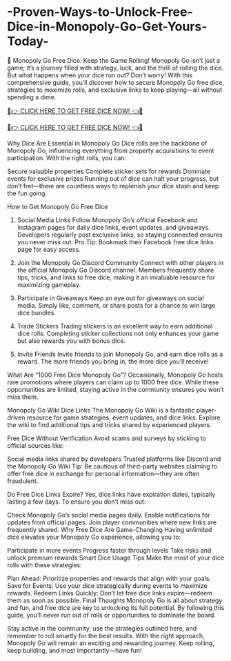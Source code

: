 # -Proven-Ways-to-Unlock-Free-Dice-in-Monopoly-Go-Get-Yours-Today-
🎲 Monopoly Go Free Dice: Keep the Game Rolling!
Monopoly Go isn’t just a game; it’s a journey filled with strategy, luck, and the thrill of rolling the dice. But what happens when your dice run out? Don’t worry! With this comprehensive guide, you’ll discover how to secure Monopoly Go free dice, strategies to maximize rolls, and exclusive links to keep playing—all without spending a dime.

[🎲👉 CLICK HERE TO GET FREE DICE NOW! 👈🎲](https://cutt.ly/CeXYO9nu)

[🎲👉 CLICK HERE TO GET FREE DICE NOW! 👈🎲](https://cutt.ly/CeXYO9nu)

Why Dice Are Essential in Monopoly Go
Dice rolls are the backbone of Monopoly Go, influencing everything from property acquisitions to event participation. With the right rolls, you can:

Secure valuable properties
Complete sticker sets for rewards
Dominate events for exclusive prizes
Running out of dice can halt your progress, but don’t fret—there are countless ways to replenish your dice stash and keep the fun going.

How to Get Monopoly Go Free Dice
1. Social Media Links
Follow Monopoly Go’s official Facebook and Instagram pages for daily dice links, event updates, and giveaways. Developers regularly post exclusive links, so staying connected ensures you never miss out.
Pro Tip: Bookmark their Facebook free dice links page for easy access.

2. Join the Monopoly Go Discord Community
Connect with other players in the official Monopoly Go Discord channel. Members frequently share tips, tricks, and links to free dice, making it an invaluable resource for maximizing gameplay.

3. Participate in Giveaways
Keep an eye out for giveaways on social media. Simply like, comment, or share posts for a chance to win large dice bundles.

4. Trade Stickers
Trading stickers is an excellent way to earn additional dice rolls. Completing sticker collections not only enhances your game but also rewards you with bonus dice.

5. Invite Friends
Invite friends to join Monopoly Go, and earn dice rolls as a reward. The more friends you bring in, the more dice you’ll receive!

What Are “1000 Free Dice Monopoly Go”?
Occasionally, Monopoly Go hosts rare promotions where players can claim up to 1000 free dice. While these opportunities are limited, staying active in the community ensures you won’t miss them.

Monopoly Go Wiki Dice Links
The Monopoly Go Wiki is a fantastic player-driven resource for game strategies, event updates, and dice links. Explore the wiki to find additional tips and tricks shared by experienced players.

Free Dice Without Verification
Avoid scams and surveys by sticking to official sources like:

Social media links shared by developers
Trusted platforms like Discord and the Monopoly Go Wiki
Tip: Be cautious of third-party websites claiming to offer free dice in exchange for personal information—they are often fraudulent.

Do Free Dice Links Expire?
Yes, dice links have expiration dates, typically lasting a few days. To ensure you don’t miss out:

Check Monopoly Go’s social media pages daily.
Enable notifications for updates from official pages.
Join player communities where new links are frequently shared.
Why Free Dice Are Game-Changing
Having unlimited dice elevates your Monopoly Go experience, allowing you to:

Participate in more events
Progress faster through levels
Take risks and unlock premium rewards
Smart Dice Usage Tips
Make the most of your dice rolls with these strategies:

Plan Ahead: Prioritize properties and rewards that align with your goals.
Save for Events: Use your dice strategically during events to maximize rewards.
Redeem Links Quickly: Don’t let free dice links expire—redeem them as soon as possible.
Final Thoughts
Monopoly Go is all about strategy and fun, and free dice are key to unlocking its full potential. By following this guide, you’ll never run out of rolls or opportunities to dominate the board.

Stay active in the community, use the strategies outlined here, and remember to roll smartly for the best results. With the right approach, Monopoly Go will remain an exciting and rewarding journey.
Keep rolling, keep building, and most importantly—have fun!
